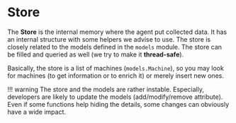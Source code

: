 # Store 

The **Store** is the internal memory where the agent put collected data. It has an internal structure with some helpers we advise to use. The store is closely related to the models defined in the `models` module. The store can be filled and queried as well (we try to make it **thread-safe**).

Basically, the store is a list of machines (`models.Machine`), so you may look for machines (to get information or to enrich it) or merely insert new ones.

<!-- prettier-ignore -->
!!! warning
    The store and the models are rather instable. Especially, developers are likely to update the models (add/modify/remove attribute). Even if some functions help hiding the details, some changes can obviously have a wide impact.
